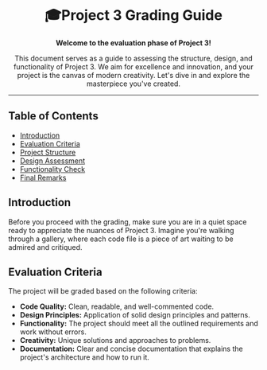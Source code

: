 
<h1 align="center">🎓Project 3 Grading Guide</h1>

<p align="center">
  <strong>Welcome to the evaluation phase of Project 3!</strong>
</p>

<p align="center">
  This document serves as a guide to assessing the structure, design, and functionality of Project 3. We aim for excellence and innovation, and your project is the canvas of modern creativity. Let's dive in and explore the masterpiece you've created.
</p>

---

## Table of Contents
- [Introduction](#introduction)
- [Evaluation Criteria](#evaluation-criteria)
- [Project Structure](#project-structure)
- [Design Assessment](#design-assessment)
- [Functionality Check](#functionality-check)
- [Final Remarks](#final-remarks)

## Introduction
Before you proceed with the grading, make sure you are in a quiet space ready to appreciate the nuances of Project 3. Imagine you're walking through a gallery, where each code file is a piece of art waiting to be admired and critiqued.

## Evaluation Criteria
The project will be graded based on the following criteria:
- **Code Quality:** Clean, readable, and well-commented code.
- **Design Principles:** Application of solid design principles and patterns.
- **Functionality:** The project should meet all the outlined requirements and work without errors.
- **Creativity:** Unique solutions and approaches to problems.
- **Documentation:** Clear and concise documentation that explains the project's architecture and how to run it.
